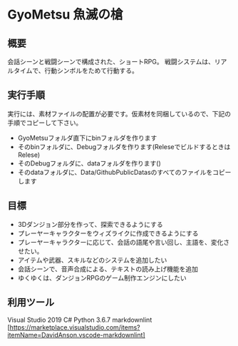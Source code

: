 # GyoMetsu 魚滅の槍

## 概要

会話シーンと戦闘シーンで構成された、ショートRPG。
戦闘システムは、リアルタイムで、行動シンボルをためて行動する。

## 実行手順

実行には、素材ファイルの配置が必要です。仮素材を同梱しているので、下記の手順でコピーして下さい。

+ GyoMetsuフォルダ直下にbinフォルダを作ります
+ そのbinフォルダに、Debugフォルダを作ります(ReleseでビルドするときはRelese)
+ そのDebugフォルダに、dataフォルダを作ります()
+ そのdataフォルダに、Data/GithubPublicDatasのすべてのファイルをコピーします

## 目標

+ 3Dダンジョン部分を作って、探索できるようにする
+ プレーヤーキャラクターをウィズライクに作成できるようにする
+ プレーヤーキャラクターに応じて、会話の語尾や言い回し、主語を、変化させたい。
+ アイテムや武器、スキルなどのシステムを追加したい
+ 会話シーンで、音声合成による、テキストの読み上げ機能を追加
+ ゆくゆくは、ダンジョンRPGのゲーム制作エンジンにしたい

## 利用ツール

Visual Studio 2019 C#
Python 3.6.7
markdownlint [https://marketplace.visualstudio.com/items?itemName=DavidAnson.vscode-markdownlint]
